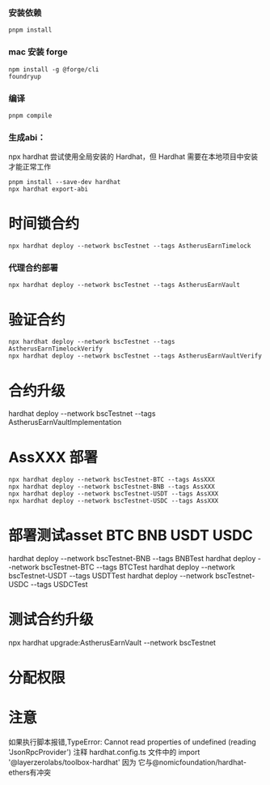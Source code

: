 ### 安装依赖

```shell
pnpm install
```

### mac 安装 forge
```shell
npm install -g @forge/cli
foundryup
```

### 编译
```shell
pnpm compile
```

### 生成abi：
npx hardhat 尝试使用全局安装的 Hardhat，但 Hardhat 需要在本地项目中安装才能正常工作
```shell
pnpm install --save-dev hardhat
npx hardhat export-abi
```

# 时间锁合约
```shell
npx hardhat deploy --network bscTestnet --tags AstherusEarnTimelock
```

### 代理合约部署
```shell
npx hardhat deploy --network bscTestnet --tags AstherusEarnVault
```

# 验证合约
```shell
npx hardhat deploy --network bscTestnet --tags AstherusEarnTimelockVerify
npx hardhat deploy --network bscTestnet --tags AstherusEarnVaultVerify
```

# 合约升级
hardhat deploy --network bscTestnet --tags AstherusEarnVaultImplementation

# AssXXX 部署
```shell
npx hardhat deploy --network bscTestnet-BTC --tags AssXXX
npx hardhat deploy --network bscTestnet-BNB --tags AssXXX
npx hardhat deploy --network bscTestnet-USDT --tags AssXXX
npx hardhat deploy --network bscTestnet-USDC --tags AssXXX
```


# 部署测试asset BTC BNB USDT USDC
hardhat deploy --network bscTestnet-BNB --tags BNBTest
hardhat deploy --network bscTestnet-BTC --tags BTCTest
hardhat deploy --network bscTestnet-USDT --tags USDTTest
hardhat deploy --network bscTestnet-USDC --tags USDCTest


# 测试合约升级
npx hardhat upgrade:AstherusEarnVault --network bscTestnet


# 分配权限


# 注意
如果执行脚本报错,TypeError: Cannot read properties of undefined (reading 'JsonRpcProvider') 注释 hardhat.config.ts 文件中的  import '@layerzerolabs/toolbox-hardhat'
因为 它与@nomicfoundation/hardhat-ethers有冲突